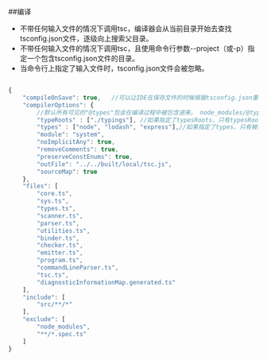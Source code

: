 ##编译

* 不带任何输入文件的情况下调用tsc，编译器会从当前目录开始去查找tsconfig.json文件，逐级向上搜索父目录。
* 不带任何输入文件的情况下调用tsc，且使用命令行参数--project（或-p）指定一个包含tsconfig.json文件的目录。
* 当命令行上指定了输入文件时，tsconfig.json文件会被忽略。


```javascript

{
    "compileOnSave": true,   //可以让IDE在保存文件的时候根据tsconfig.json重新生成文件
    "compilerOptions": {
        //默认所有可见的"@types"包会在编译过程中被包含进来。 node_modules/@types文件夹下以及它们子文件夹下的所有包都是可见的； 也就是说，./node_modules/@types/，../node_modules/@types/和../../node_modules/@types/等等。
        "typeRoots" : ["./typings"], //如果指定了typesRoots，只有typesRoots下面的包才会被包含进来
        "types" : ["node", "lodash", "express"],//如果指定了types，只有被列出来的包才会被包含进来。
        "module": "system",
        "noImplicitAny": true,
        "removeComments": true,
        "preserveConstEnums": true,
        "outFile": "../../built/local/tsc.js",
        "sourceMap": true
    },
    "files": [
        "core.ts",
        "sys.ts",
        "types.ts",
        "scanner.ts",
        "parser.ts",
        "utilities.ts",
        "binder.ts",
        "checker.ts",
        "emitter.ts",
        "program.ts",
        "commandLineParser.ts",
        "tsc.ts",
        "diagnosticInformationMap.generated.ts"
    ],
    "include": [
        "src/**/*"
    ],
    "exclude": [
        "node_modules",
        "**/*.spec.ts"
    ]
}


```
